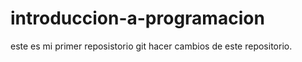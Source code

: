 # introduccion-a-programacion
este es mi primer reposistorio git
hacer cambios de este repositorio.
